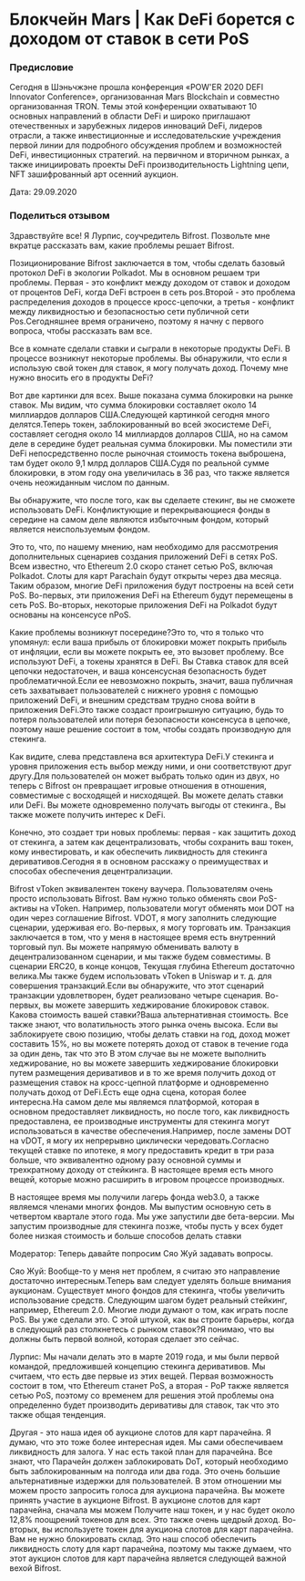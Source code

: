 # Блокчейн Mars | Как DeFi борется с доходом от ставок в сети PoS

### Предисловие

Сегодня в Шэньчжэне прошла конференция «POW'ER 2020 DEFI Innovator Conference», организованная Mars Blockchain и совместно организованная TRON. Темы этой конференции охватывают 10 основных направлений в области DeFi и широко приглашают отечественных и зарубежных лидеров инноваций DeFi, лидеров отрасли, а также инвестиционные и исследовательские учреждения первой линии для подробного обсуждения проблем и возможностей DeFi, инвестиционных стратегий. на первичном и вторичном рынках, а также инициировать проекты DeFi производительность Lightning цепи, NFT зашифрованный арт осенний аукцион.

Дата: 29.09.2020

### Поделиться отзывом

Здравствуйте все! Я Лурпис, соучредитель Bifrost. Позвольте мне вкратце рассказать вам, какие проблемы решает Bifrost.

Позиционирование Bifrost заключается в том, чтобы сделать базовый протокол DeFi в экологии Polkadot. Мы в основном решаем три проблемы. Первая - это конфликт между доходом от ставок и доходом от процентов DeFi, когда DeFi встроен в сеть pos.Второй - это проблема распределения доходов в процессе кросс-цепочки, а третья - конфликт между ликвидностью и безопасностью сети публичной сети Pos.Сегодняшнее время ограничено, поэтому я начну с первого вопроса, чтобы рассказать вам все.

Все в комнате сделали ставки и сыграли в некоторые продукты DeFi. В процессе возникнут некоторые проблемы. Вы обнаружили, что если я использую свой токен для ставок, я могу получать доход. Почему мне нужно вносить его в продукты DeFi?

Вот две картинки для всех. Выше показана сумма блокировки на рынке ставок. Мы видим, что сумма блокировки составляет около 14 миллиардов долларов США.Следующей картинкой сегодня много делятся.Теперь токен, заблокированный во всей экосистеме DeFi, составляет сегодня около 14 миллиардов долларов США, но на самом деле в середине будет реальная сумма блокировки. Мы поместили эти DeFi непосредственно после рыночная стоимость токена выброшена, там будет около 9,1 млрд долларов США.Судя по реальной сумме блокировки, в этом году она увеличилась в 36 раз, что также является очень неожиданным числом по данным.

Вы обнаружите, что после того, как вы сделаете стекинг, вы не сможете использовать DeFi. Конфликтующие и перекрывающиеся фонды в середине на самом деле являются избыточным фондом, который является неиспользуемым фондом.

Это то, что, по нашему мнению, нам необходимо для рассмотрения дополнительных сценариев создания приложений DeFi в сетях PoS. Всем известно, что Ethereum 2.0 скоро станет сетью PoS, включая Polkadot. Слоты для карт Parachain будут открыты через два месяца. Таким образом, многие DeFi приложения будут построены на всей сети PoS. Во-первых, эти приложения DeFi на Ethereum будут перемещены в сеть PoS. Во-вторых, некоторые приложения DeFi на Polkadot будут основаны на консенсусе nPoS.

Какие проблемы возникнут посередине?Это то, что я только что упомянул: если ваша прибыль от блокировки может покрыть прибыль от инфляции, если вы можете покрыть ее, это вызовет проблему. Все используют DeFi, а токены хранятся в DeFi. Вы Ставка ставок для всей цепочки недостаточен, и ваша консенсусная безопасность будет проблематичной.Если ее невозможно покрыть, значит, ваша публичная сеть захватывает пользователей с нижнего уровня с помощью приложений DeFi, и внешним средствам трудно снова войти в приложения DeFi.Это также создаст проигрышную ситуацию, будь то потеря пользователей или потеря безопасности консенсуса в цепочке, поэтому наше решение состоит в том, чтобы создать производную для стекинга.

Как видите, слева представлена ​​вся архитектура DeFi.У стекинга и уровня приложения есть выбор между ними, и они соответствуют друг другу.Для пользователей он может выбрать только один из двух, но теперь с Bifrost он превращает игровые отношения в отношения, совместимые с восходящей и нисходящей. Вы можете делать ставки или DeFi. Вы можете одновременно получать выгоды от стекинга., Вы также можете получить интерес к DeFi.

Конечно, это создает три новых проблемы: первая - как защитить доход от стекинга, а затем как децентрализовать, чтобы сохранить ваш токен, кому инвестировать, и как обеспечить ликвидность для стекинга деривативов.Сегодня я в основном расскажу о преимуществах и способах обеспечения децентрализации.

Bifrost vToken эквивалентен токену ваучера. Пользователям очень просто использовать Bifrost. Вам нужно только обменять свои PoS-активы на vToken. Например, пользователи могут обменять мои DOT на один через соглашение Bifrost. VDOT, я могу заполнить следующие сценарии, удерживая его. Во-первых, я могу торговать им. Транзакция заключается в том, что у меня в настоящее время есть внутренний торговый пул. Вы можете напрямую обменивать валюту в децентрализованном сценарии, и мы также будем совместимы. В сценарии ERC20, в конце концов, Текущая глубина Ethereum достаточно велика.Мы также будем использовать vToken в Uniswap и т. д. для совершения транзакций.Если вы обнаружите, что этот сценарий транзакции удовлетворен, будет реализовано четыре сценария. Во-первых, вы можете завершить хеджирование блокировок ставок. Какова стоимость вашей ставки?Ваша альтернативная стоимость. Все также знают, что волатильность этого рынка очень высока. Если вы заблокируете свою позицию, чтобы делать ставки на год, доход может составить 15%, но вы можете потерять доход от ставок в течение года за один день, так что это В этом случае вы не можете выполнить хеджирование, но вы можете завершить хеджирование блокировки путем размещения деривативов и в то же время получить доход от размещения ставок на кросс-цепной платформе и одновременно получать доход от DeFi.Есть еще одна сцена, которая более интересна.На самом деле мы являемся платформой, которая в основном предоставляет ликвидность, но после того, как ликвидность предоставлена, ее производные инструменты для стекинга могут использоваться в качестве обеспечения.Например, после замены DOT на vDOT, я могу их непрерывно циклически чередовать.Согласно текущей ставке по ипотеке, я могу предоставить кредит в три раза больше, что эквивалентно одному разу основной суммы и трехкратному доходу от стейкинга. В настоящее время есть много вещей, которые можно расширить в игровом процессе производных.

В настоящее время мы получили лагерь фонда web3.0, а также являемся членами многих фондов. Мы выпустим основную сеть в четвертом квартале этого года. Мы уже запустили две бета-версии. Мы запустим производные для стекинга позже, чтобы пусть у всех будет более низкая стоимость и больше способов делать ставки

Модератор: Теперь давайте попросим Сяо Жуй задавать вопросы.

Сяо Жуй: Вообще-то у меня нет проблем, я считаю это направление достаточно интересным.Теперь вам следует уделять больше внимания аукционам. Существует много фондов для стекинга, чтобы увеличить использование средств. Следующим шагом будет реальный стейкинг, например, Ethereum 2.0. Многие люди думают о том, как играть после PoS. Вы уже сделали это. С этой штукой, как вы строите барьеры, когда в следующий раз столкнетесь с рынком ставок?Я понимаю, что вы должны быть первой волной, которая сделает это сейчас.

Лурпис: Мы начали делать это в марте 2019 года, и мы были первой командой, предложившей концепцию стекинга деривативов. Мы считаем, что есть две первые из этих вещей. Первая возможность состоит в том, что Ethereum станет PoS, а вторая - PoP также является сетью PoS, поэтому со временем для решения этой проблемы она определенно будет производить деривативы для ставок, так что это также общая тенденция.

Другая - это наша идея об аукционе слотов для карт парачейна. Я думаю, что это тоже более интересная идея. Мы сами обеспечиваем ликвидность для залога. У нас есть такой план для парачейна. Все знают, что Парачейн должен заблокировать DoT, который необходимо быть заблокированным на полгода или два года. Это очень большие альтернативные издержки для пользователей. В этом отношении мы можем просто запросить голоса для аукциона парачейна. Вы можете принять участие в аукционе Bifrost. В аукционе слотов для карт парачейна, сначала мы можем Получите наш токен, и у нас будет около 12,8% поощрений токенов для всех. Это также очень щедрый доход. Во-вторых, вы используете токен для аукциона слотов для карт парачейна. Вам не нужно блокировать склад. Это наш способ обеспечить ликвидность слоту для карт парачейна, поэтому мы также думаем, что этот аукцион слотов для карт парачейна является следующей важной вехой Bifrost.